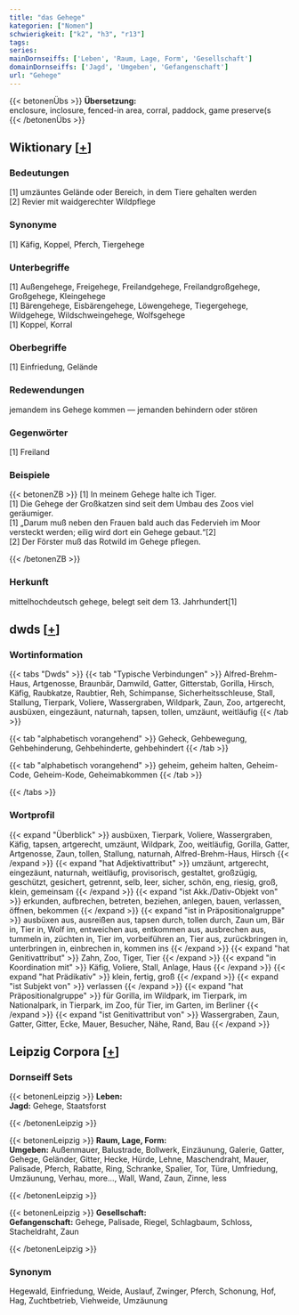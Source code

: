 ```yaml
---
title: "das Gehege"
kategorien: ["Nomen"]
schwierigkeit: ["k2", "h3", "r13"]
tags:
series:
mainDornseiffs: ['Leben', 'Raum, Lage, Form', 'Gesellschaft']
domainDornseiffs: ['Jagd', 'Umgeben', 'Gefangenschaft']
url: "Gehege"
---
```


{{< betonenÜbs >}}
**Übersetzung:**  
enclosure, inclosure, fenced-in area, corral, paddock, game preserve(s  
{{< /betonenÜbs >}}

## Wiktionary [[+](https://de.wiktionary.org/wiki/Gehege)]

### Bedeutungen
[1] umzäuntes Gelände oder Bereich, in dem Tiere gehalten werden  
[2] Revier mit waidgerechter Wildpflege  

### Synonyme
[1] Käfig, Koppel, Pferch, Tiergehege  

### Unterbegriffe
[1] Außengehege, Freigehege, Freilandgehege, Freilandgroßgehege, Großgehege, Kleingehege  
[1] Bärengehege, Eisbärengehege, Löwengehege, Tiegergehege, Wildgehege, Wildschweingehege, Wolfsgehege  
[1] Koppel, Korral  

### Oberbegriffe
[1] Einfriedung, Gelände  

### Redewendungen
jemandem ins Gehege kommen — jemanden behindern oder stören  

### Gegenwörter
[1] Freiland  

### Beispiele
{{< betonenZB >}}
[1] In meinem Gehege halte ich Tiger.  
[1] Die Gehege der Großkatzen sind seit dem Umbau des Zoos viel geräumiger.  
[1] „Darum muß neben den Frauen bald auch das Federvieh im Moor versteckt werden; eilig wird dort ein Gehege gebaut.“[2]  
[2] Der Förster muß das Rotwild im Gehege pflegen.  

{{< /betonenZB >}}
### Herkunft
mittelhochdeutsch gehege, belegt seit dem 13. Jahrhundert[1]  



## dwds [[+](https://www.dwds.de/wb/Gehege)]

### Wortinformation
{{< tabs "Dwds" >}}
{{< tab "Typische Verbindungen" >}}
Alfred-Brehm-Haus, Artgenosse, Braunbär, Damwild, Gatter, Gitterstab, Gorilla, Hirsch, Käfig, Raubkatze, Raubtier, Reh, Schimpanse, Sicherheitsschleuse, Stall, Stallung, Tierpark, Voliere, Wassergraben, Wildpark, Zaun, Zoo, artgerecht, ausbüxen, eingezäunt, naturnah, tapsen, tollen, umzäunt, weitläufig
{{< /tab >}}

{{< tab "alphabetisch vorangehend" >}}
Geheck, Gehbewegung, Gehbehinderung, Gehbehinderte, gehbehindert
{{< /tab >}}

{{< tab "alphabetisch vorangehend" >}}
geheim, geheim halten, Geheim-Code, Geheim-Kode, Geheimabkommen
{{< /tab >}}

{{< /tabs >}}

### Wortprofil
{{< expand "Überblick" >}} ausbüxen, Tierpark, Voliere, Wassergraben, Käfig, tapsen, artgerecht, umzäunt, Wildpark, Zoo, weitläufig, Gorilla, Gatter, Artgenosse, Zaun, tollen, Stallung, naturnah, Alfred-Brehm-Haus, Hirsch {{< /expand >}}
{{< expand "hat Adjektivattribut" >}} umzäunt, artgerecht, eingezäunt, naturnah, weitläufig, provisorisch, gestaltet, großzügig, geschützt, gesichert, getrennt, selb, leer, sicher, schön, eng, riesig, groß, klein, gemeinsam {{< /expand >}}
{{< expand "ist Akk./Dativ-Objekt von" >}} erkunden, aufbrechen, betreten, beziehen, anlegen, bauen, verlassen, öffnen, bekommen {{< /expand >}}
{{< expand "ist in Präpositionalgruppe" >}} ausbüxen aus, ausreißen aus, tapsen durch, tollen durch, Zaun um, Bär in, Tier in, Wolf im, entweichen aus, entkommen aus, ausbrechen aus, tummeln in, züchten in, Tier im, vorbeiführen an, Tier aus, zurückbringen in, unterbringen in, einbrechen in, kommen ins {{< /expand >}}
{{< expand "hat Genitivattribut" >}} Zahn, Zoo, Tiger, Tier {{< /expand >}}
{{< expand "in Koordination mit" >}} Käfig, Voliere, Stall, Anlage, Haus {{< /expand >}}
{{< expand "hat Prädikativ" >}} klein, fertig, groß {{< /expand >}}
{{< expand "ist Subjekt von" >}} verlassen {{< /expand >}}
{{< expand "hat Präpositionalgruppe" >}} für Gorilla, im Wildpark, im Tierpark, im Nationalpark, in Tierpark, im Zoo, für Tier, im Garten, im Berliner {{< /expand >}}
{{< expand "ist Genitivattribut von" >}} Wassergraben, Zaun, Gatter, Gitter, Ecke, Mauer, Besucher, Nähe, Rand, Bau {{< /expand >}}

## Leipzig Corpora [[+](https://corpora.uni-leipzig.de/en/res?word=Gehege&corpusId=deu_newscrawl-public_2018)]

### Dornseiff Sets
{{< betonenLeipzig >}}
**Leben:**  
**Jagd:** Gehege, Staatsforst  

{{< /betonenLeipzig >}}


{{< betonenLeipzig >}}
**Raum, Lage, Form:**  
**Umgeben:** Außenmauer, Balustrade, Bollwerk, Einzäunung, Galerie, Gatter, Gehege, Geländer, Gitter, Hecke, Hürde, Lehne, Maschendraht, Mauer, Palisade, Pferch, Rabatte, Ring, Schranke, Spalier, Tor, Türe, Umfriedung, Umzäunung, Verhau, more..., Wall, Wand, Zaun, Zinne, less  

{{< /betonenLeipzig >}}


{{< betonenLeipzig >}}
**Gesellschaft:**  
**Gefangenschaft:** Gehege, Palisade, Riegel, Schlagbaum, Schloss, Stacheldraht, Zaun  

{{< /betonenLeipzig >}}

### Synonym
Hegewald, Einfriedung, Weide, Auslauf, Zwinger, Pferch, Schonung, Hof, Hag, Zuchtbetrieb, Viehweide, Umzäunung

